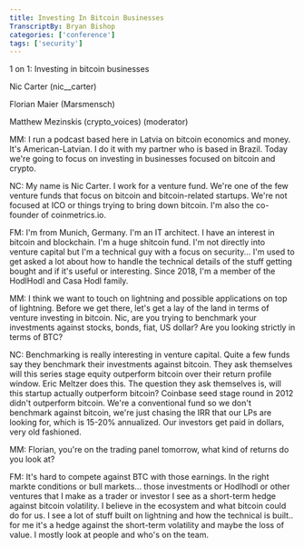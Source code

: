 ```yaml
---
title: Investing In Bitcoin Businesses
TranscriptBy: Bryan Bishop
categories: ['conference']
tags: ['security']
---
```


1 on 1: Investing in bitcoin businesses

Nic Carter (nic\_\_carter)

Florian Maier (Marsmensch)

Matthew Mezinskis (crypto\_voices) (moderator)

MM: I run a podcast based here in Latvia on bitcoin economics and money. It's American-Latvian. I do it with my partner who is based in Brazil. Today we're going to focus on investing in businesses focused on bitcoin and crypto.

NC: My name is Nic Carter. I work for a venture fund. We're one of the few venture funds that focus on bitcoin and bitcoin-related startups. We're not focused at ICO or things trying to bring down bitcoin. I'm also the co-founder of coinmetrics.io.

FM: I'm from Munich, Germany. I'm an IT architect. I have an interest in bitcoin and blockchain. I'm a huge shitcoin fund. I'm not directly into venture capital but I'm a technical guy with a focus on security... I'm used to get asked a lot about how to handle the technical details of the stuff getting bought and if it's useful or interesting. Since 2018, I'm a member of the HodlHodl and Casa Hodl family.

MM: I think we want to touch on lightning and possible applications on top of lightning. Before we get there, let's get a lay of the land in terms of venture investing in bitcoin. Nic, are you trying to benchmark your investments against stocks, bonds, fiat, US dollar? Are you looking strictly in terms of BTC?

NC: Benchmarking is really interesting in venture capital. Quite a few funds say they benchmark their investments against bitcoin. They ask themselves will this series stage equity outperform bitcoin over their return profile window. Eric Meltzer does this. The question they ask themselves is, will this startup actually outperform bitcoin? Coinbase seed stage round in 2012 didn't outperform bitcoin. We're a conventional fund so we don't benchmark against bitcoin, we're just chasing the IRR that our LPs are looking for, which is 15-20% annualized. Our investors get paid in dollars, very old fashioned.

MM: Florian, you're on the trading panel tomorrow, what kind of returns do you look at?

FM: It's hard to compete against BTC with those earnings. In the right markte conditions or bull markets... those investments or Hodlhodl or other ventures that I make as a trader or investor I see as a short-term hedge against bitcoin volatility. I believe in the ecosystem and what bitcoin could do for us. I see a lot of stuff built on lightning and how the technical is built.. for me it's a hedge against the short-term volatility and maybe the loss of value. I mostly look at people and who's on the team.


